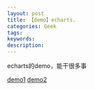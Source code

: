 ```yaml
---
layout: post
title: 【demo】echarts.
categories: Geek
tags:
keywords:
description:
---
```


echarts的demo，能干很多事

[demo1](http://www.guofei.site/public/jsforecharts/chartsdemo)
[demo2](http://www.guofei.site/public/jsforecharts/chartsdemo1)
